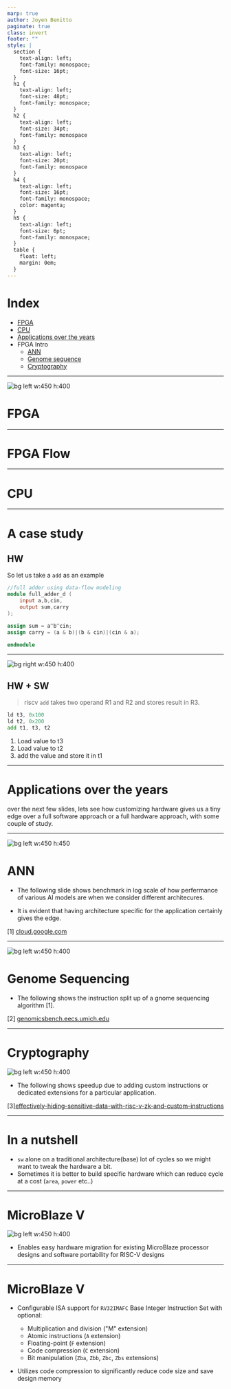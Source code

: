 ```yaml
---
marp: true
author: Joyen Benitto
paginate: true
class: invert
footer: ""
style: |
  section {
    text-align: left; 
    font-family: monospace;
    font-size: 16pt;
  }
  h1 {
    text-align: left;
    font-size: 48pt;
    font-family: monospace;
  }
  h2 {
    text-align: left;
    font-size: 34pt;
    font-family: monospace
  }
  h3 {
    text-align: left;
    font-size: 20pt;
    font-family: monospace
  }
  h4 {
    text-align: left;
    font-size: 16pt;
    font-family: monospace;
    color: magenta;
  }
  h5 {
    text-align: left;
    font-size: 6pt;
    font-family: monospace;
  }
  table {
    float: left;
    margin: 0em;
  }
---
```

# Index
- [FPGA](#fpga)
- [CPU](#cpu)
- [Applications over the years](#applications-over-the-years)
- FPGA Intro
  - [ANN](#ann)
  - [Genome sequence](#genome-sequencing)
  - [Cryptography](#cryptography)

---
![bg left w:450 h:400](./images/lut.png)

# FPGA

---

# FPGA Flow


---

# CPU

---
# A case study

## HW
So let us take a `add` as an example

```verilog
//full adder using data-flow modeling
module full_adder_d (
    input a,b,cin,
    output sum,carry
);

assign sum = a^b^cin;
assign carry = (a & b)|(b & cin)|(cin & a);

endmodule
```

---

![bg right w:450 h:400](./images/riscv_pipeline.svg)

## HW + SW
> riscv `add` takes two operand R1 and R2 and stores result in R3.

```asm
ld t3, 0x100
ld t2, 0x200
add t1, t3, t2
```

1) Load value to t3
2) Load value to t2
3) add the value and store it in t1

---

# Applications over the years
over the next few slides, lets see how customizing hardware gives us a tiny edge over a full software approach or a full hardware approach, with some couple of study.

---
![bg left w:450 h:450](./images/tpu-10zpbb.max-1400x1400.png )
# ANN
* The following slide shows benchmark in log scale of how perfermance of various AI models are when we consider different architecures.

* It is evident that having architecture specific for the application certainly gives the edge.

[1] [cloud.google.com](https://cloud.google.com/blog/products/compute/performance-per-dollar-of-gpus-and-tpus-for-ai-inference)

---
![bg left w:450 h:400](./images/gnome.png)
# Genome Sequencing

* The following shows the instruction split up of a gnome sequencing algorithm [1].

[2] [genomicsbench.eecs.umich.edu](https://genomicsbench.eecs.umich.edu/assets/ispass21_genomicsbench_camera_ready.pdf)

---
# Cryptography
![bg left w:450 h:400](./images/cryptography_zk.png)

* The following shows speedup due to adding custom instructions or dedicated extensions for a particular application.

[3][effectively-hiding-sensitive-data-with-risc-v-zk-and-custom-instructions](https://codasip.com/2024/01/31/effectively-hiding-sensitive-data-with-risc-v-zk-and-custom-instructions/)

---

# In a nutshell

* `sw` alone on a traditional architecture(base) lot of cycles so we might want to tweak the hardware a bit.
* Sometimes it is better to build specific hardware which can reduce cycle at a cost (`area`, `power` etc..)

---

# MicroBlaze V
![bg left w:450 h:400](./images/microblaze.png)

- Enables easy hardware migration for existing MicroBlaze processor designs and software portability for RISC-V designs


---

# MicroBlaze V

- Configurable ISA support for `RV32IMAFC` Base Integer Instruction Set with optional:

  - Multiplication and division ("M" extension)
  - Atomic instructions (`A` extension)
  - Floating-point (`F` extension)
  - Code compression (`C` extension)
  - Bit manipulation (`Zba`, `Zbb`, `Zbc`, `Zbs` extensions)

- Utilizes code compression to significantly reduce code size and save design memory
